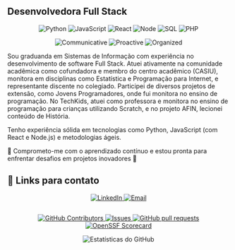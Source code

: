 ## Desenvolvedora Full Stack

<p align="center">
  <img src="https://img.shields.io/badge/Python-green" alt="Python" />
  <img src="https://img.shields.io/badge/JavaScript-yellow" alt="JavaScript" />
  <img src="https://img.shields.io/badge/React-blue" alt="React" />
  <img src="https://img.shields.io/badge/Node-darkgreen" alt="Node" />
  <img src="https://img.shields.io/badge/SQL-orange" alt="SQL" />
  <img src="https://img.shields.io/badge/PHP-darkblue" alt="PHP" />
</p>

<p align="center">
  <img src="https://img.shields.io/badge/Communicative-red" alt="Communicative" />
  <img src="https://img.shields.io/badge/Proactive-blue" alt="Proactive" />
  <img src="https://img.shields.io/badge/Organized-red" alt="Organized" />
</p>

Sou graduanda em Sistemas de Informação com experiência no desenvolvimento de software Full Stack. Atuei ativamente na comunidade acadêmica como cofundadora e membro do centro acadêmico (CASIU), monitora em disciplinas como Estatística e Programação para Internet, e representante discente no colegiado. Participei de diversos projetos de extensão, como Jovens Programadores, onde fui monitora no ensino de programação. No TechKids, atuei como professora e monitora no ensino de programação para crianças utilizando Scratch, e no projeto AFIN, lecionei conteúdo de História.

Tenho experiência sólida em tecnologias como Python, JavaScript (com React e Node.js) e metodologias ágeis. 

🚀  Comprometo-me com o aprendizado contínuo e estou pronta para enfrentar desafios em projetos inovadores  🚀 

## 🔗 Links para contato

<p align="center">
  <a href="https://www.linkedin.com/in/leiriele">
    <img src="https://img.shields.io/badge/linkedin-0A66C2?style=for-the-badge&logo=linkedin&logoColor=white" alt="LinkedIn" />
  </a>
  <a href="mailto:leiricorrea@gmail.com">
    <img src="https://img.shields.io/badge/Email-EA4335?style=for-the-badge&logo=gmail&logoColor=white" alt="Email" />
  </a>
</p>

## 

<p align="center">
  <a href="https://github.com/leiriele/github-readme-stats/graphs/contributors">
    <img alt="GitHub Contributors" src="https://img.shields.io/github/contributors/leiriele/github-readme-stats" />
  </a>
  <a href="https://github.com/leiriele/github-readme-stats/issues">
    <img alt="Issues" src="https://img.shields.io/github/issues/leiriele/github-readme-stats?color=0088ff" />
  </a>
  <a href="https://github.com/leiriele/github-readme-stats/pulls">
    <img alt="GitHub pull requests" src="https://img.shields.io/github/issues-pr/leiriele/github-readme-stats?color=0088ff" />
  </a>
  <a href="https://securityscorecards.dev/viewer/?uri=github.com/leiriele/github-readme-stats">
    <img alt="OpenSSF Scorecard" src="https://api.securityscorecards.dev/projects/github.com/leiriele/github-readme-stats/badge" />
  </a>
</p>

<p align="center">
  <img src="https://github-readme-stats.vercel.app/api?username=leiriele&show_icons=true&theme=midnight-purple" alt="Estatísticas do GitHub" />
</p>
